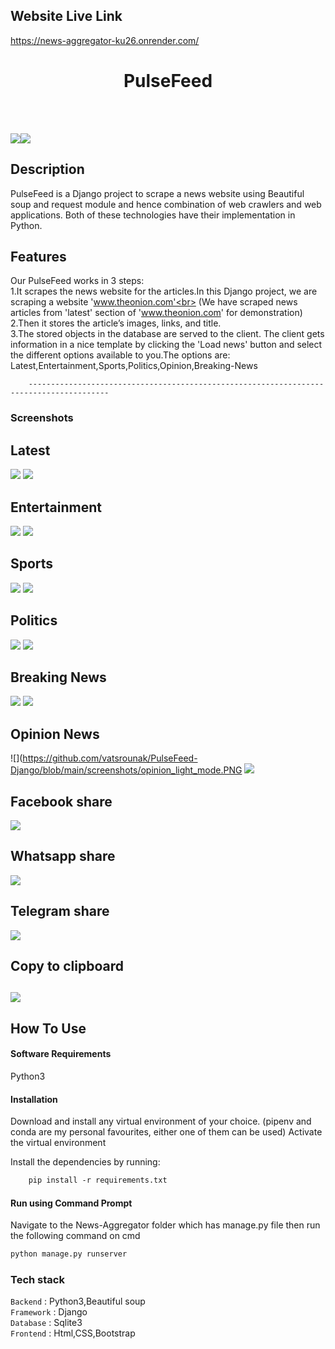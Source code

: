 ## Website Live Link
https://news-aggregator-ku26.onrender.com/

</p>
<h1 align = 'center'>PulseFeed</h1>
<br>

<br>

[![](https://img.shields.io/badge/Made_with-Python3-blue?style=for-the-badge&logo=python)](https://www.python.org "Python3")[![](https://img.shields.io/badge/Made_with-Django-blue?style=for-the-badge&logo=django)](https://www.djangoproject.com/ "Django")

</p>

## Description

PulseFeed is a Django project to scrape a news website using Beautiful soup and request module and hence combination of web crawlers and web applications.
Both of these technologies have their implementation in Python.

## Features

Our PulseFeed works in 3 steps:<br>
1.It scrapes the news website for the articles.In this Django project, we are scraping a website 'www.theonion.com'<br>
(We have scraped news articles from 'latest' section of 'www.theonion.com' for demonstration)<br>
2.Then it stores the article’s images, links, and title.<br>
3.The stored objects in the database are served to the client. The client gets information in a nice template by clicking the 'Load news' button and select the different options available to you.The options are: Latest,Entertainment,Sports,Politics,Opinion,Breaking-News<br>

        ----------------------------------------------------------------------------------------
### Screenshots ###
## Latest
![](https://github.com/vatsrounak/PulseFeed-Django/blob/main/screenshots/latest_light_mode.PNG)
![](https://github.com/vatsrounak/PulseFeed-Django/blob/main/screenshots/latest_night_mode.PNG)
## Entertainment
![](https://github.com/vatsrounak/PulseFeed-Django/blob/main/screenshots/entertainment_light_mode.PNG)
![](https://github.com/vatsrounak/PulseFeed-Django/blob/main/screenshots/entertainment_night_mode.PNG)
## Sports
![](https://github.com/vatsrounak/PulseFeed-Django/blob/main/screenshots/sports_light_mode.PNG)
![](https://github.com/vatsrounak/PulseFeed-Django/blob/main/screenshots/sports_night_mode.PNG)
## Politics
![](https://github.com/vatsrounak/PulseFeed-Django/blob/main/screenshots/politics_light_mode.PNG)
![](https://github.com/vatsrounak/PulseFeed-Django/blob/main/screenshots/politics_night_mode.PNG)
## Breaking News
![](https://github.com/vatsrounak/PulseFeed-Django/blob/main/screenshots/breaking_light_mode.PNG)
![](https://github.com/vatsrounak/PulseFeed-Django/blob/main/screenshots/breaking_night_mode.PNG)
## Opinion News
![](https://github.com/vatsrounak/PulseFeed-Django/blob/main/screenshots/opinion_light_mode.PNG
![](https://github.com/vatsrounak/PulseFeed-Django/blob/main/screenshots/opinion_night_mode.PNG)
## Facebook share
![](https://github.com/sam-boghara/News-Aggregator/blob/master/screenshots/facebook_share.PNG)
## Whatsapp share
![](https://github.com/vatsrounak/PulseFeed-Django/blob/main/screenshots/whatsapp_share.PNG)
## Telegram share
![](https://github.com/vatsrounak/PulseFeed-Django/blob/main/screenshots/telegram_share.PNG)
## Copy to clipboard
![](https://github.com/vatsrounak/PulseFeed-Django/blob/main/screenshots/copy_to_clipboard.PNG)
---------------------------------------------------------------------------------------

## How To Use

#### Software Requirements

Python3

#### Installation

Download and install any virtual environment of your choice. (pipenv and conda are my personal favourites, either one of them can be used)
Activate the virtual environment

Install the dependencies by running:
```html  
    pip install -r requirements.txt

```

#### Run using Command Prompt

Navigate to the News-Aggregator folder which has manage.py file then run the following command on cmd

```html
python manage.py runserver
```

### Tech stack

`Backend` : Python3,Beautiful soup <br>
`Framework` : Django <br>
`Database` : Sqlite3 <br>
`Frontend` : Html,CSS,Bootstrap <br>
